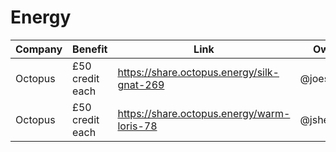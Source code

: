 
# Energy

| Company | Benefit | Link | Owner | Used? |
| ------- | ------- | ---- | ----- | ----- |
| Octopus | £50 credit each | https://share.octopus.energy/silk-gnat-269 | @joescho |  |
| Octopus | £50 credit each | https://share.octopus.energy/warm-loris-78 | @jsheldrake |  |
